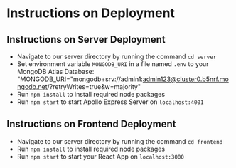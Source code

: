 # Instructions on Deployment

## Instructions on Server Deployment

- Navigate to our server directory by running the command `cd server`
- Set environment variable `MONGODB_URI` in a file named `.env` to your MongoDB Atlas Database: "MONGODB_URI="mongodb+srv://admin1:admin123@cluster0.b5nrf.mongodb.net/?retryWrites=true&w=majority"
- Run `npm install` to install required node packages
- Run `npm start` to start Apollo Express Server on `localhost:4001`

## Instructions on Frontend Deployment

- Navigate to our server directory by running the command `cd frontend`
- Run `npm install` to install required node packages
- Run `npm start` to start your React App on `localhost:3000`
